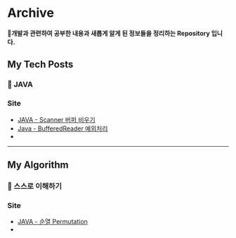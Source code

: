 # Archive

**:small_blue_diamond:개발과 관련하여 공부한 내용과 새롭게 알게 된 정보들을 정리하는 Repository 입니다.**
>
## My Tech Posts
### :pushpin: JAVA
### Site
* [JAVA - Scanner 버퍼 비우기](https://withmoonlab.tistory.com/152)
* [Java - BufferedReader 예외처리](https://withmoonlab.tistory.com/154)
* 

[//]: # ([popit - 전문 지식 공유를 위한 팀블로그]&#40;https://www.popit.kr/&#41;)

* * *

## My Algorithm
### :pushpin: 스스로 이해하기
### Site
* [JAVA - 순열 Permutation](https://withmoonlab.tistory.com/153)
*